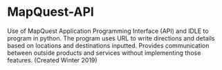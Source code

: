 # MapQuest-API
Use of MapQuest Application Programming Interface (API) and IDLE to program in python. The program uses URL to write directions and details based on locations and destinations inputted. Provides communication between outside products and services without implementing those features. 
(Created Winter 2019)
